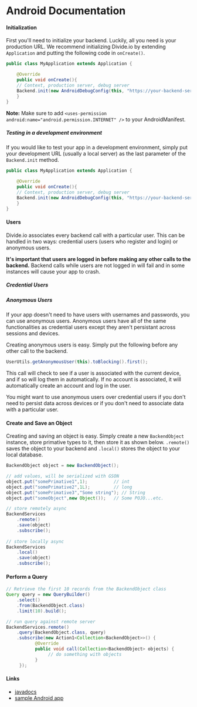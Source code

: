 Android Documentation
===========

#### Initialization
First you'll need to initialize your backend. Luckily, all you need is your production URL. We recommend initializing Divide.io by extending `Application` and putting the following code in `onCreate()`.

```java
public class MyApplication extends Application {

    @Override
    public void onCreate(){
	// Context, production server, debug server
	Backend.init(new AndroidDebugConfig(this, "https://your-backend-server.appspot.com/api/", "")); 
    }
}
```

**Note:** Make sure to add `<uses-permission android:name="android.permission.INTERNET" />` to your AndroidManifest. 

##### Testing in a development environment

If you would like to test your app in a development environment, simply put your development URL (usually a local server) as the last parameter of the `Backend.init` method. 

```java
public class MyApplication extends Application {

    @Override
    public void onCreate(){
	// Context, production server, debug server
	Backend.init(new AndroidDebugConfig(this, "https://your-backend-server.appspot.com/api/", "http://localhost:8888")); 
    }
}
```

#### Users
Divide.io associates every backend call with a particular user. This can be handled in two ways: credential users (users who register and login) or anonymous users. 

**It's important that users are logged in before making any other calls to the backend.** Backend calls while users are not logged in will fail and in some instances will cause your app to crash.

##### Credential Users


##### Anonymous Users
If your app doesn't need to have users with usernames and passwords, you can use anonymous users. Anonymous users have all of the same functionalities as credential users except they aren't persistant across sessions and devices.

Creating anonymous users is easy. Simply put the following before any other call to the backend.

```java
UserUtils.getAnonymousUser(this).toBlocking().first();
```

This call will check to see if a user is associated with the current device, and if so will log them in automatically. If no account is associated, it will automatically create an account and log in the user.

You might want to use anonymous users over credential users if you don't need to persist data across devices or if you don't need to associate data with a particular user.

#### Create and Save an Object
Creating and saving an object is easy. Simply create a new `BackendObject` instance, store primative types to it, then store it as shown below. `.remote()` saves the object to your backend and `.local()` stores the object to your local database.

```java
BackendObject object = new BackendObject();

// add values, will be serialized with GSON
object.put("somePrimative1",1);          // int
object.put("somePrimative2",1L);         // long
object.put("somePrimative3","Some string"); // String
object.put("someObject",new Object());   // Some POJO...etc.

// store remotely async
BackendServices
	.remote()
	.save(object)
	.subscribe();
        
// store locally async
BackendServices
	.local()
	.save(object)
	.subscribe();
```

#### Perform a Query

```java
// Retrieve the first 10 records from the BackendObject class
Query query = new QueryBuilder()
    .select()
    .from(BackendObject.class)
    .limit(10).build();

// run query against remote server
BackendServices.remote()
    .query(BackendObject.class, query)
    .subscribe(new Action1<Collection<BackendObject>>() {
           @Override
           public void call(Collection<BackendObject> objects) {
 	     		// do something with objects
           }
     });
```

#### Links
* [javadocs](http://hiddenstage.github.io/divide-docs/javadocs/)
* [sample Android app](https://github.com/HiddenStage/divide-android-sample)
